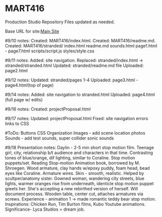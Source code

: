 # MART416
<This content is the property of Eric J Wilsey>

Production Studio Repository
Files updated as needed.

Base URL for site:[Main Site](https://ewilsey.github.io/MART416)


#9/10 notes:
Created: MART416/index.html.
Created: MART416/readme.md.
Created: MART416/stranded/
          index.html
          readme.md
          sounds.html
          page1.html - page7.html
          scripts/script.js
          styles/style.css

#9/11 notes:
Added: site navigation.
Replaced: stranded/index.html -> stranded/stranded.html
Updated:  stranded/readme.md file
Uploaded: page2.html

#9/12 notes:
Updated: stranded/pages 1-4
Uploaded: page3.html - page4.html(top of page)

#9/14 notes:
Added: site navigation to stranded.html
Uploaded: page4.html (full page w/ edits)

#9/16 notes:
Created: projectProposal.html

#9/17 notes:
Updated: projectProposal.html
Fixed: site navigation errors
       links to CSS


#ToDo:
Buttons CSS
Organization
Images - add scene location photos
Sounds - add test sounds, super collider sonic sounds

#9/18 Presentation notes:
Daylin - 2-5 min short stop motion film. Teenage girl, city, relationship b/t
audience and characters in that time. Contrasting tones of blue/orange, dif
lighting, similar to Coraline. Stop motion puppets/set. Reading Stop-motion
Animation book, borrowed by M. Shroegen. Wood armature, clay hands w/epoxy puddy,
foam head, bead eyes like Coraline. Armature wires. Skin - smooth, realistic.
Helped by scultper/anatomy sister. Gowned woman, wandering city streets, blue lights,
warmer oranges rise from underneath, identicle stop motion puppet greets her. She's
accepting a new rebirthed version of herself. Will document process. Wooden table,
center cut, attaches armatures via screws. Experience - animation 1 -> made
romantic teddy bear stop motion. Inspirations: Chicken Run, Tim Burton films, Kubo
Youtube animations. Significance- Lyca Studios = dream job. 
